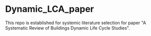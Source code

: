 # Dynamic_LCA_paper
This repo is established for systemic literature selection for paper "A Systematic Review of Buildings Dynamic Life Cycle Studies".
